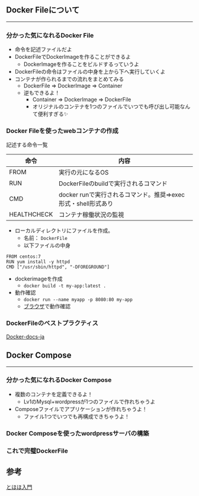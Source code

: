 ## Docker Fileについて
---
### 分かった気になれるDocker File
- 命令を記述ファイルだよ
- DockerFileでDockerImageを作ることができるよ
  - DockerImageを作ることをビルドするっていうよ
- DockerFileの命令はファイルの中身を上から下へ実行していくよ  
- コンテナが作られるまでの流れをまとめてみる
  - DockerFile => DockerImage => Container
   - 逆もできるよ！
     - Container => DockerImage => DockerFile 
     - オリジナルのコンテナを1つのファイルでいつでも呼び出し可能なんて便利すぎる✨

### Docker Fileを使ったwebコンテナの作成
記述する命令一覧

| 命令 | 内容 |
| - | - |
| FROM | 実行の元になるOS |
| RUN | DockerFileのbuildで実行されるコマンド |
| CMD | docker runで実行されるコマンド。推奨=>exec形式・shell形式あり |
| HEALTHCHECK | コンテナ稼働状況の監視 |

- ローカルディレクトリにファイルを作成。
  - 名前： ` DockerFile `
  - 以下ファイルの中身

```
FROM centos:7
RUN yum install -y httpd
CMD ["/usr/sbin/httpd", "-DFOREGROUND"]
```

- dockerimageを作成
  - ` docker build -t my-app:latest . `
- 動作確認
  - ` docker run --name myapp -p 8080:80 my-app `
  - [ブラウザ](http://127.0.0.1:8080)で動作確認

### DockerFileのベストプラクティス
[Docker-docs-ja](https://docs.docker.jp/develop/develop-images/dockerfile_best-practices.html)

## Docker Compose
---
### 分かった気になれるDocker Compose
- 複数のコンテナを定義できるよ！
  - Lv1のMysql+wordpressが1つのファイルで作れちゃうよ
- Composeファイルでアプリケーションが作れちゃうよ！
  - ファイル1つでいつでも再構成できちゃうよ！

### Docker Composeを使ったwordpressサーバの構築


### これで完璧DockerFile


## 参考
[とほほ入門](https://www.tohoho-web.com/docker/dockerfile.html)

